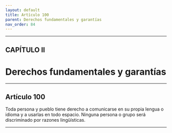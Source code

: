 ```yaml
---
layout: default
title: Artículo 100
parent: Derechos fundamentales y garantías
nav_order: 84
---
```


---

## CAPÍTULO II
# Derechos fundamentales y garantías

---

## Artículo 100

Toda persona y pueblo tiene derecho a comunicarse en su propia lengua o idioma y a usarlas en todo espacio. Ninguna persona o grupo será discriminado por razones lingüísticas.

---
